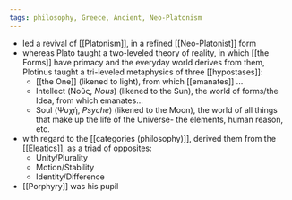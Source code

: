 ```yaml
---
tags: philosophy, Greece, Ancient, Neo-Platonism
---
```


- led a revival of [[Platonism]], in a refined [[Neo-Platonist]] form
- whereas Plato taught a two-leveled theory of reality, in which [[the Forms]] have primacy and the everyday world derives from them, Plotinus taught a tri-leveled metaphysics of three [[hypostases]]:
	- [[the One]] (likened to light), from which [[emanates]] ...
	- Intellect (Νοῦς, *Nous*) (likened to the Sun), the world of forms/the Idea, from which emanates...
	- Soul (Ψυχή, *Psyche*) (likened to the Moon), the world of all things that make up the life of the Universe- the elements, human reason, etc.
- with regard to the [[categories (philosophy)]], derived them from the [[Eleatics]], as a triad of opposites:
	- Unity/Plurality
	- Motion/Stability
	- Identity/Difference
- [[Porphyry]] was his pupil